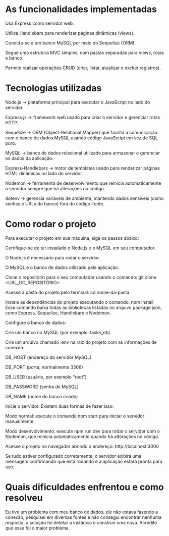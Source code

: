# As funcionalidades implementadas 

Usa Express como servidor web.

Utiliza Handlebars para renderizar páginas dinâmicas (views).

Conecta-se a um banco MySQL por meio do Sequelize (ORM).

Segue uma estrutura MVC simples, com pastas separadas para views, rotas e banco.

Permite realizar operações CRUD (criar, listar, atualizar e excluir registros).

# Tecnologias utilizadas

Node.js → plataforma principal para executar o JavaScript no lado do servidor.

Express.js → framework web usado para criar o servidor e gerenciar rotas HTTP.

Sequelize → ORM (Object-Relational Mapper) que facilita a comunicação com o banco de dados MySQL usando código JavaScript em vez de SQL puro.

MySQL → banco de dados relacional utilizado para armazenar e gerenciar os dados da aplicação.

Express-Handlebars → motor de templates usado para renderizar páginas HTML dinâmicas no lado do servidor.

Nodemon → ferramenta de desenvolvimento que reinicia automaticamente o servidor sempre que há alterações no código.

dotenv → gerencia variáveis de ambiente, mantendo dados sensíveis (como senhas e URLs do banco) fora do código-fonte.

# Como rodar o projeto

Para executar o projeto em sua máquina, siga os passos abaixo:

Certifique-se de ter instalado o Node.js e o MySQL em seu computador.

O Node.js é necessário para rodar o servidor.

O MySQL é o banco de dados utilizado pela aplicação.

Clone o repositório para o seu computador usando o comando:
git clone <URL_DO_REPOSITÓRIO>

Acesse a pasta do projeto pelo terminal:
cd nome-da-pasta

Instale as dependências do projeto executando o comando:
npm install
Esse comando baixa todas as bibliotecas listadas no arquivo package.json, como Express, Sequelize, Handlebars e Nodemon.

Configure o banco de dados:

Crie um banco no MySQL (por exemplo: tasks_db).

Crie um arquivo chamado .env na raiz do projeto com as informações de conexão:

DB_HOST (endereço do servidor MySQL)

DB_PORT (porta, normalmente 3306)

DB_USER (usuário, por exemplo “root”)

DB_PASSWORD (senha do MySQL)

DB_NAME (nome do banco criado)

Inicie o servidor. Existem duas formas de fazer isso:

Modo normal: execute o comando npm start para iniciar o servidor manualmente.

Modo desenvolvimento: execute npm run dev para rodar o servidor com o Nodemon, que reinicia automaticamente quando há alterações no código.

Acesse o projeto no navegador abrindo o endereço:
http://localhost:3000

Se tudo estiver configurado corretamente, o servidor exibirá uma mensagem confirmando que está rodando e a aplicação estará pronta para uso.

# Quais dificuldades enfrentou e como resolveu

Eu tive um problema com meu banco de dados, ele não estava fazendo a conexão, pesquisei em diversas fontes e não consegui encontrar nenhuma resposta, a solução foi deletar a instância e construir uma nova. Acredito que esse foi o maior problema.
